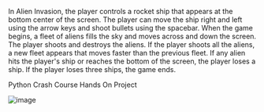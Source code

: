 In Alien Invasion, the player controls a rocket ship that appears at the bottom center 
of the screen. The player can move the ship right and left using the arrow keys and shoot 
bullets using the spacebar. When the game begins, a fleet of aliens fills the sky and moves 
across and down the screen. The player shoots and destroys the aliens. If the player shoots all the aliens,
a new fleet appears that moves faster than the previous fleet. If any alien hits the player's ship or reaches
the bottom of the screen, the player loses a ship. If the player loses three ships, the game ends. 


Python Crash Course 
Hands On Project 

![image](https://user-images.githubusercontent.com/44477452/112551148-bf02eb00-8d7d-11eb-8b46-28466fe3585d.png)

